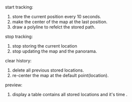 start tracking:
1. store the current position every 10 seconds.
2. make the center of the map at the last position.
3. draw a polyline to refelct the stored path.

stop tracking:
1. stop storing the current location 
2. stop updating the map and the panorama.

clear history:
1. delete all previous stored locations.
2. re-center the map at the default point(location).

preview: 
 1. display a table contains all stored locations and it's time     .